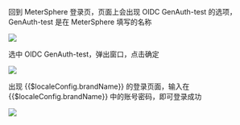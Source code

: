 <IntegrationDetailCard :title="`体验登录`">

回到 MeterSphere 登录页，页面上会出现 OIDC GenAuth-test 的选项，GenAuth-test 是在 MeterSphere 填写的名称

![](~@imagesZhCn/integration/metersphere/3-1.png)

选中 OIDC GenAuth-test，弹出窗口，点击确定

![](~@imagesZhCn/integration/metersphere/3-2.png)

出现 {{$localeConfig.brandName}} 的登录页面，输入在 {{$localeConfig.brandName}} 中的账号密码，即可登录成功

![](~@imagesZhCn/integration/metersphere/3-3.png)

</IntegrationDetailCard>
